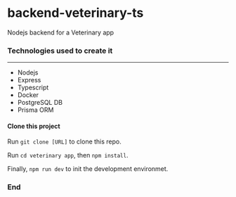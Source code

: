 # backend-veterinary-ts
Nodejs backend for a Veterinary app

### Technologies used to create it
----
- Nodejs
- Express
- Typescript
- Docker
- PostgreSQL DB
- Prisma ORM

#### Clone this project
Run `git clone [URL]` to clone this repo.

Run  `cd veterinary app`, then  `npm install`.

Finally,  `npm run dev` to init the development environmet.

### End
